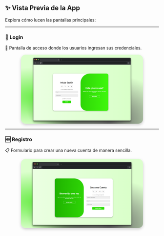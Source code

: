 ## ✨ Vista Previa de la App  

Explora cómo lucen las pantallas principales:  

---

### 🔐 **Login**  
💬 Pantalla de acceso donde los usuarios ingresan sus credenciales.  

<p align="center">
  <img src="assets/login.png" alt="Pantalla de Login" width="400" style="border-radius:15px; box-shadow: 0 4px 10px rgba(0,0,0,0.2);" />
</p>

---

### 🆕 **Registro**  
📋 Formulario para crear una nueva cuenta de manera sencilla.  

<p align="center">
  <img src="assets/register.png" alt="Pantalla de Registro" width="400" style="border-radius:15px; box-shadow: 0 4px 10px rgba(0,0,0,0.2);" />
</p>
